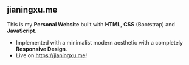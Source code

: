 ## jianingxu.me
This is my **Personal Website** built with **HTML**, **CSS** (Bootstrap) and **JavaScript**.
- Implemented with a minimalist modern aesthetic with a completely **Responsive Design**.
- Live on https://jianingxu.me!
